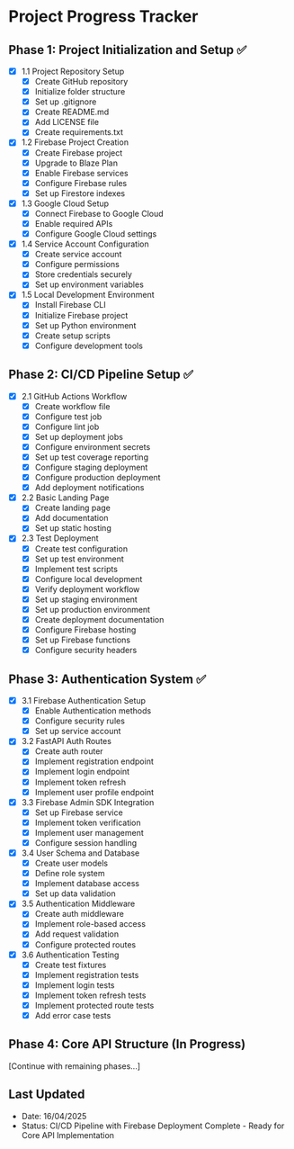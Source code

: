 # Project Progress Tracker

## Phase 1: Project Initialization and Setup ✅
- [x] 1.1 Project Repository Setup
  - [x] Create GitHub repository
  - [x] Initialize folder structure
  - [x] Set up .gitignore
  - [x] Create README.md
  - [x] Add LICENSE file
  - [x] Create requirements.txt

- [x] 1.2 Firebase Project Creation
  - [x] Create Firebase project
  - [x] Upgrade to Blaze Plan
  - [x] Enable Firebase services
  - [x] Configure Firebase rules
  - [x] Set up Firestore indexes

- [x] 1.3 Google Cloud Setup
  - [x] Connect Firebase to Google Cloud
  - [x] Enable required APIs
  - [x] Configure Google Cloud settings

- [x] 1.4 Service Account Configuration
  - [x] Create service account
  - [x] Configure permissions
  - [x] Store credentials securely
  - [x] Set up environment variables

- [x] 1.5 Local Development Environment
  - [x] Install Firebase CLI
  - [x] Initialize Firebase project
  - [x] Set up Python environment
  - [x] Create setup scripts
  - [x] Configure development tools

## Phase 2: CI/CD Pipeline Setup ✅
- [x] 2.1 GitHub Actions Workflow
  - [x] Create workflow file
  - [x] Configure test job
  - [x] Configure lint job
  - [x] Set up deployment jobs
  - [x] Configure environment secrets
  - [x] Set up test coverage reporting
  - [x] Configure staging deployment
  - [x] Configure production deployment
  - [x] Add deployment notifications

- [x] 2.2 Basic Landing Page
  - [x] Create landing page
  - [x] Add documentation
  - [x] Set up static hosting

- [x] 2.3 Test Deployment
  - [x] Create test configuration
  - [x] Set up test environment
  - [x] Implement test scripts
  - [x] Configure local development
  - [x] Verify deployment workflow
  - [x] Set up staging environment
  - [x] Set up production environment
  - [x] Create deployment documentation
  - [x] Configure Firebase hosting
  - [x] Set up Firebase functions
  - [x] Configure security headers

## Phase 3: Authentication System ✅
- [x] 3.1 Firebase Authentication Setup
  - [x] Enable Authentication methods
  - [x] Configure security rules
  - [x] Set up service account

- [x] 3.2 FastAPI Auth Routes
  - [x] Create auth router
  - [x] Implement registration endpoint
  - [x] Implement login endpoint
  - [x] Implement token refresh
  - [x] Implement user profile endpoint

- [x] 3.3 Firebase Admin SDK Integration
  - [x] Set up Firebase service
  - [x] Implement token verification
  - [x] Implement user management
  - [x] Configure session handling

- [x] 3.4 User Schema and Database
  - [x] Create user models
  - [x] Define role system
  - [x] Implement database access
  - [x] Set up data validation

- [x] 3.5 Authentication Middleware
  - [x] Create auth middleware
  - [x] Implement role-based access
  - [x] Add request validation
  - [x] Configure protected routes

- [x] 3.6 Authentication Testing
  - [x] Create test fixtures
  - [x] Implement registration tests
  - [x] Implement login tests
  - [x] Implement token refresh tests
  - [x] Implement protected route tests
  - [x] Add error case tests

## Phase 4: Core API Structure (In Progress)
[Continue with remaining phases...]

## Last Updated
- Date: 16/04/2025
- Status: CI/CD Pipeline with Firebase Deployment Complete - Ready for Core API Implementation 
